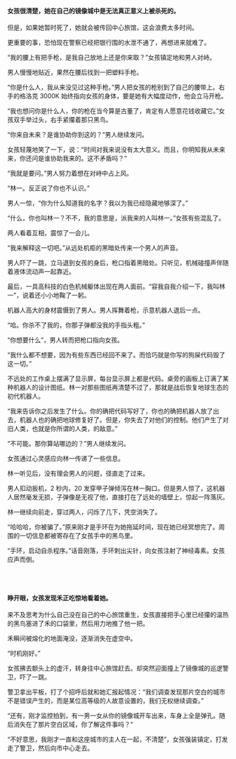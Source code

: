 #### 女孩很清楚，她在自己的镜像城中是无法真正意义上被杀死的。

但是，如果她暂时死了，她就会被传回中心旅馆，这会浪费太多时间。

更重要的事，恐怕现在警察已经把银行围的水泄不通了，再想进来就难了。

“我的腰上有把手枪，是我自己放地上还是你来取？”女孩镇定地和男人对峙。

男人慢慢地贴近，果然在腰后找到一把塑料手枪。

“你是什么人，我从来没见过这种手枪。”男人把女孩的枪别到了自己的腰带上。右手的格洛克 3000K 始终指向女孩的身体，要是她有大幅度动作，他会立马开枪。

“我也想问你是什么人，你的枪在当今算是古董了，肯定有人愿意花钱收藏它。”女孩双手举过头，右手紧攥着那只黑鸟。

“你来自未来？是谁协助你到这的？”男人继续发问。

女孩轻蔑地笑了一下，说：“时间对我来说没有太大意义。而且，你明知我从未来来，你还问是谁协助我来的。这不矛盾吗？”

“我就是要问。”男人努力着想在对峙中占上风。

“林一。反正说了你也不认识。”

男人一惊，“你为什么知道我的名字？我以为我已经隐藏地够深了。”

“什么，你也叫林一？不不，我的意思是，派我来的人叫林一。”女孩有些混乱了。

两人看着互相，震惊了一会儿。

“我来解释这一切吧。”从远处机柜的黑暗处传来一个男人的声音。

男人吓了一跳，立马退到女孩的身后，枪口指着黑暗处。只听见，机械碰撞声伴随着液体流动声一起靠近。

最后，一具高科技的白色机械躯体出现在两人面前。“容我自我介绍一下，我叫林一”，说着还小小地鞠了一躬。

机器人高大的身材震慑到了男人。男人挥舞着枪，示意机器人退后一点。

“哈。你杀不了我的，你那子弹都没我的手指头粗。”

“你想要什么”，男人转而把枪口指向女孩。

“我什么都不想要，因为有些东西已经回不来了。而恰巧就是你写的狗屎代码毁了这一切。”

不远处的工作桌上摆满了显示屏，每台显示屏上都是代码。桌旁的画板上订满了某种机器人的设计图纸。林一对那些图纸再清楚不过了，那就是战后恢复地球生态的初代机器人。

“我来告诉你之后发生了什么。你的确把代码写好了，你也的确把机器人放了出去，机器人也的确把地球修复好了。但是，你失去了对他们的控制。他们产生了对旧人类，也就是你所谓的人类，的敌意。”

“不可能。那你算站哪边的？”男人继续发问。

女孩通过心灵感应向林一传递了一些信息。

林一听见后，没有理会男人的问题，径直走了过来。

男人扣动扳机，2 秒内，20 发穿甲子弹倾泻在林一胸口。但是男人惊了，这机器人居然毫发无损，子弹像是无视了他，直接打在了远处的墙壁上，惊起一阵落灰。

林一继续向前走，穿过两人，闪烁了几下，凭空消失了。

“哈哈哈，你被骗了。”原来刚才是手环在为她拖延时间，现在她已经冥想完了。周围的一切信息都被寄存在了女孩手中的黑鸟里。

“手环，启动自杀程序。”话音刚落，手环刺出尖针，向女孩注射了神经毒素。女孩应声而倒。

<br><br>

#### 睁开眼，女孩发现禾正吃惊地看着她。

来不及思考为什么自己没在自己的中心旅馆重生，女孩直接把手心里已经攥的温热的黑鸟塞进了禾的口袋里，然后用力地推了他一把。

禾瞬间被熔化的地面淹没，逐渐消失在虚空中。

“时机刚好。”

女孩拂去额头上的虚汗，转身往中心旅馆赶去。却突然迎面撞上了镜像城的巡逻警卫，吓了一跳。

警卫拿出平板，打了个招呼后就和她汇报起情况：“我们调查发现那片空白的城市不是错误产生的，而是某位高等级的人故意设置的，我们无权继续调查。”

“还有，刚才监控拍到，有一男一女从你的镜像城开车出来，车身上全是弹孔。随后消失在了那片空白区域，你了解这件事吗？”

“不好意思，我刚才一直和这座城市的主人在一起，不清楚”，女孩强装镇定，打发走了警卫，然后向市中心走去。